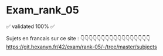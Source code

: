 # Exam_rank_05
✅ validated 100% ✅

Sujets en francais sur ce site : 
👇👇👇👇👇👇👇👇👇👇👇👇👇👇👇👇👇
https://git.hexanyn.fr/42/exam/rank-05/-/tree/master/subjects
